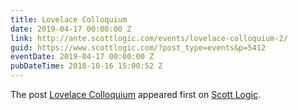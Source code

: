 ```yaml
---
title: Lovelace Colloquium
date: 2019-04-17 00:00:00 Z
link: http://ante.scottlogic.com/events/lovelace-colloquium-2/
guid: https://www.scottlogic.com/?post_type=events&p=5412
eventDate: 2019-04-17 00:00:00 Z
pubDateTime: 2018-10-16 15:00:52 Z
---
```


<p>The post <a rel="nofollow" href="http://ante.scottlogic.com/events/lovelace-colloquium-2/">Lovelace Colloquium</a> appeared first on <a rel="nofollow" href="http://ante.scottlogic.com">Scott Logic</a>.</p>